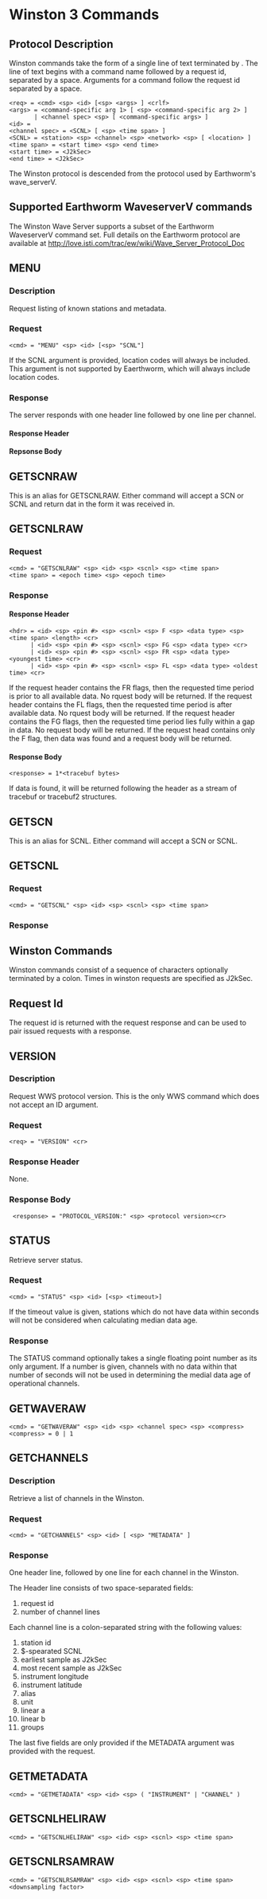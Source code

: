 # Winston 3 Commands

## Protocol Description
Winston commands take the form of a single line of text terminated by <CRLF>. The line of text begins with a command name followed by a request id, separated by a space. Arguments for a command follow the request id separated by a space. 

	<req> = <cmd> <sp> <id> [<sp> <args> ] <crlf>
	<args> = <command-specific arg 1> [ <sp> <command-specific arg 2> ]
	       | <channel spec> <sp> [ <command-specific args> ]
	<id> = 
	<channel spec> = <SCNL> [ <sp> <time span> ]
	<SCNL> = <station> <sp> <channel> <sp> <network> <sp> [ <location> ]
	<time span> = <start time> <sp> <end time>
	<start time> = <J2kSec>
	<end time> = <J2kSec>

The Winston protocol is descended from the protocol used by Earthworm's wave_serverV.

## Supported Earthworm WaveserverV commands

The Winston Wave Server supports a subset of the Earthworm WaveserverV command set. Full details on the Earthworm protocol are available at http://love.isti.com/trac/ew/wiki/Wave_Server_Protocol_Doc

## MENU
### Description
Request listing of known stations and metadata.

### Request
    <cmd> = "MENU" <sp> <id> [<sp> "SCNL"]

If the SCNL argument is provided, location codes will always be included. This argument is not supported by Eaerthworm, which will always include location codes.

### Response
The server responds with one header line followed by one line per channel.

#### Response Header

#### Repsonse Body

## GETSCNRAW
This is an alias for GETSCNLRAW. Either command will accept a SCN or SCNL and return dat in the form it was received in.


## GETSCNLRAW
### Request
    <cmd> = "GETSCNLRAW" <sp> <id> <sp> <scnl> <sp> <time span>
    <time span> = <epoch time> <sp> <epoch time>

### Response
#### Response Header
    <hdr> = <id> <sp> <pin #> <sp> <scnl> <sp> F <sp> <data type> <sp> <time span> <length> <cr>
          | <id> <sp> <pin #> <sp> <scnl> <sp> FG <sp> <data type> <cr>
          | <id> <sp> <pin #> <sp> <scnl> <sp> FR <sp> <data type> <youngest time> <cr>
          | <id> <sp> <pin #> <sp> <scnl> <sp> FL <sp> <data type> <oldest time> <cr>

If the request header contains the FR flags, then the requested time period is prior to all available data. No rquest body will be returned.
If the request header contains the FL flags, then the requested time period is after available data. No rquest body will be returned.
If the request header contains the FG flags, then the requested time period lies fully within a gap in data. No request body will be returned.
If the request head contains only the F flag, then data was found and a request body will be returned.

#### Response Body

    <response> = 1*<tracebuf bytes>

If data is found, it will be returned following the header as a stream of tracebuf or tracebuf2 structures. 

## GETSCN
This is an alias for SCNL. Either command will accept a SCN or SCNL.

## GETSCNL

### Request
    <cmd> = "GETSCNL" <sp> <id> <sp> <scnl> <sp> <time span>

### Response

## Winston Commands
Winston commands consist of a sequence of characters optionally terminated by a colon. Times in winston requests are specified as J2kSec. 
  
## Request Id
The request id is returned with the request response and can be used to pair issued requests with a response.

## VERSION
### Description
Request WWS protocol version. This is the only WWS command which does not accept an ID argument.

### Request
    <req> = "VERSION" <cr>
    
### Response Header
None.

### Response Body
     <response> = "PROTOCOL_VERSION:" <sp> <protocol version><cr>


## STATUS
Retrieve server status.

### Request
    <cmd> = "STATUS" <sp> <id> [<sp> <timeout>]

If the timeout value is given, stations which do not have data within <timeout> seconds will not be considered when calculating median data age.

### Response

The STATUS command optionally takes a single floating point number as its only argument. If a number is given, channels with no data within that number of seconds will not be used in determining the medial data age of operational channels.

## GETWAVERAW
    <cmd> = "GETWAVERAW" <sp> <id> <sp> <channel spec> <sp> <compress>
    <compress> = 0 | 1

## GETCHANNELS  
### Description
Retrieve a list of channels in the Winston.
	
### Request
    <cmd> = "GETCHANNELS" <sp> <id> [ <sp> "METADATA" ]

### Response
One header line, followed by one line for each channel in the Winston. 

The Header line consists of two space-separated fields:
1. request id
1. number of channel lines

Each channel line is a colon-separated string with the following values:
1. station id
1. $-spearated SCNL
1. earliest sample as J2kSec
1. most recent sample as J2kSec
1. instrument longitude
1. instrument latitude
1. alias
1. unit
1. linear a
1. linear b
1. groups 

The last five fields are only provided if the METADATA argument was provided with the request.

## GETMETADATA
    <cmd> = "GETMETADATA" <sp> <id> <sp> ( "INSTRUMENT" | "CHANNEL" )

## GETSCNLHELIRAW
    <cmd> = "GETSCNLHELIRAW" <sp> <id> <sp> <scnl> <sp> <time span>

## GETSCNLRSAMRAW
    <cmd> = "GETSCNLRSAMRAW" <sp> <id> <sp> <scnl> <sp> <time span> <downsampling factor>
